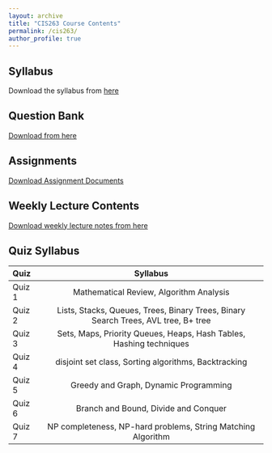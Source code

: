 ```yaml
---
layout: archive
title: "CIS263 Course Contents"
permalink: /cis263/
author_profile: true
---
```


## Syllabus

Download the syllabus from [here](https://drive.google.com/file/d/1d8PUXty_zXIpMYUAFxZLJVtT_qFQVKfS/view?usp=sharing) 


## Question Bank

[Download from here](https://docs.google.com/document/d/14XvMZ0pi7kqs5fwq2hbaJ4rvB1Ffh73yDmnB6bH5_xU/edit?usp=sharing)


## Assignments

[Download Assignment Documents](https://drive.google.com/drive/folders/1dF7HuUKsbFxefJj4Tj4ds1FS7Fmelggl?usp=sharing)


## Weekly Lecture Contents

[Download weekly lecture notes from here](https://drive.google.com/drive/folders/1bdiSmyTEKK2Ir7DdeWaV04EQoKBmECD6?usp=sharing)



## Quiz Syllabus

| Quiz      | Syllabus | 
| :---        |:----:   | 
| Quiz 1      | Mathematical Review, Algorithm Analysis      | 
| Quiz 2   | Lists, Stacks, Queues, Trees, Binary Trees, Binary Search Trees, AVL tree, B+ tree|
| Quiz 3   | Sets, Maps, Priority Queues, Heaps, Hash Tables, Hashing techniques|
| Quiz 4   | disjoint set class, Sorting algorithms, Backtracking|
| Quiz 5  | Greedy and Graph, Dynamic Programming | 
| Quiz 6  | Branch and Bound, Divide and Conquer| 
| Quiz 7  | NP completeness, NP-hard problems, String Matching Algorithm|



